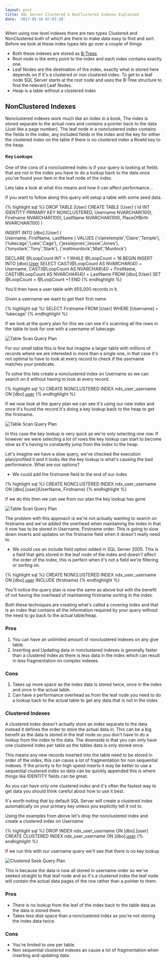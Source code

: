 ```yaml
---
layout: post
title: SQL Server Clustered & NonClustered Indexes Explained
date: '2017-05-16 07:03:38'
---
```

When using row level indexes there are two types Clustered and NonClustered both of which are there to make data easy to find and sort. Before we look at these index types lets go over a couple of things

* Both these indexes are stored as [B-Trees](https://en.wikipedia.org/wiki/B-tree)
* Root node is the entry point to the index and each index contains exactly one.
* Leaf Nodes are the destination of the index, exactly what is stored here depends on if it's a clustered or non clustered index. To get to a leaf node SQL Server starts at the root node and uses the B-Tree structure to find the relevant Leaf Nodes.
* Heap is a table without a clustered index

## NonClustered Indexes ##
Nonclustered indexes work much like an index in a book, The index is stored separate to the actual rows  and contains a pointer back to the data (Just like a page number). The leaf node in a nonclustered index contains the fields in the index, any included fields in the index and the key for either the clustered index on the table if there is no clustered index a RowId key to the heap.

#### Key Lookups ####
One of the cons of a nonclustered index is if your query is looking at fields that are not in the index you have to do a lookup back to the data once you've found your item in the leaf node of the index.

Lets take a look at what this means and how it can affect performance...

If you want to follow along this query will setup a table with some seed data.

{% highlight sql %}
DROP TABLE [User]
CREATE TABLE [User]
(
    Id INT IDENTITY PRIMARY KEY NONCLUSTERED,
    Username NVARCHAR(100),
    Firstname NVARCHAR(100),
    LastName NVARCHAR(100),
    PlaceOfBirth NVARCHAR(100)
)

INSERT INTO [dbo].[User]
    ( 	
    Username,
    FirstName,
    LastName
	)
VALUES
    ('clairetemple','Claire','Temple'),
    ('lukecage','Luke','Cage'),
    ('jessiejones','Jessie','Jones'),
    ('tonystark','Tony','Stark'),
    ('mattmurdock','Matt','Murdock')

DECLARE @LoopCount INT = 1
WHILE @LoopCount < 18
    BEGIN
    INSERT INTO [dbo].[User](Username,FirstName,LastName)
    SELECT 
        CAST(@LoopCount AS NVARCHAR(4)) + Username,
        CAST(@LoopCount AS NVARCHAR(4)) + FirstName,
        CAST(@LoopCount AS NVARCHAR(4)) + LastName 
    FROM [dbo].[User]
    SET @LoopCount = @LoopCount +1
    END
{% endhighlight %}

You'll then have a user table with 655,000 records in it.

Given a username we want to get their first name

{% highlight sql %}
SELECT Firstname FROM [User] WHERE [Username] = 'lukecage'
{% endhighlight %}

If we look at the query plan for this we can see it's scanning all the rows in the table to look for one with a username of lukecage.

![Table Scan Query Plan]({{site.url}}/content/images/2017-indexes-explained/tablescan.JPG)

For our small table this is fine but imagine a larger table with millions of records where we are interested in more than a single one, in that case it's not optimal to have to look at every record to check if the username matches your predicate. 

To solve this lets  create a nonclustered index on Username so we can search on it without having to look at every record.

{% highlight sql %}
CREATE NONCLUSTERED INDEX ndx_user_username ON [dbo].[user](UserName)
{% endhighlight %}

If we now look at the query plan we can see it's using our new index and once it's found the record it's doing a key lookup back to the heap to get the firstname.

![Table Scan Query Plan]({{site.url}}/content/images/2017-indexes-explained/nonclusteredkeylookup.JPG)

In this case the key lookup is very quick as we're only selecting one row. If however we were selecting a lot of rows the key lookup can start to become slow as it's having to constantly jump from the index to the heap. 

Let's imagine we have a slow query, we've checked the execution plan/profiled it and it looks like the key lookup is what's causing the bad performance. What are our options? 

* We could add the firstname field to the end of our index 

{% highlight sql %}
CREATE NONCLUSTERED INDEX ndx_user_username ON [dbo].[user](UserName, Firstname)
{% endhighlight %}

If we do this then we can see from our plan the key lookup has gone

![Table Scan Query Plan]({{site.url}}/content/images/2017-indexes-explained/nonclusterednokeylookup.JPG)

The problem with this approach is we're not actually wanting to search on firstname and we've added the overhead when maintaining the index in that it now has to be stored in Username, Firstname order. This is going to slow down inserts and updates on the firstname field when it doesn't really need to.

*  We could use an include field option added in SQL Server 2005. This is a field that gets stored in the leaf node of the index and doesn't affect the order of the index, this is perfect when it's not a field we're filtering or sorting on.

{% highlight sql %}
CREATE NONCLUSTERED INDEX ndx_user_username ON [dbo].[user](UserName) INCLUDE (firstname)
{% endhighlight %}

You'll notice the query plan is now the same as above but with the benefit of not having the overhead of maintaining firstname sorting in the index.

Both these techniques are creating what's called a covering index and that is an index that contains all the information required by your query without the need to go back to the actual table/heap.

### Pros ###
1. You can have an unlimited amount of nonclustered indexes on any give table.
2. Inserting and Updating data in nonclustered indexes is generally faster than a clustered index as there is less data in the index which can result in less fragmentation on complex indexes.

### Cons ###
1. Takes up more space as the index data is stored twice, once in the index and once in the actual table.
1. Can have  a performance overhead as from the leaf node you need to do a lookup back to the actual table to get any data that is not in the index.

### Clustered Indexes ###

A clustered index doesn't actually store an index separate to the data instead it defines the order to store the actual data in. This can be a big benefit as the data is stored in the leaf node so you don't have to do a lookup from the index to the data. The downside is that you can only have one clustered index per table as the tables data is only stored once. 

This means any new records inserted into the table need to be stored in order of the index, this can cause a lot of fragmentation for non sequential indexes. If the priority is for high speed inserts it may be better to use a sequential clustered index so data can be quickly appended this is where things like IDENTITY fields can be great.

As you can have only one clustered index and it's often the fastest way to get data you should think careful about how to use it best.

It's worth noting that by default SQL Server will create a clustered index automatically on your primary key unless you explicitly tell it not to.

Using the examples from above let's drop the nonclustered index and create a clustered index on Username

{% highlight sql %}
DROP INDEX ndx_user_username ON [dbo].[user]
CREATE CLUSTERED INDEX ndx_user_username ON [dbo].[user](UserName) 
{% endhighlight %}

If we run this with our username query we'll see that there is no key lookup

![Clustered Seek Query Plan]({{site.url}}/content/images/2017-indexes-explained/clusteredseek.JPG)

This is because the data is now all stored in username order so we've seeked straight to that leaf node and as it's a clustered index the leaf node will contain the actual data pages of the row rather than a pointer to them.

### Pros ###
* There is no lookup from the leaf of the index back to the table data as the data is stored there.
* Takes less disk space than a nonclustered index as you're not storing the index data twice.

### Cons ###
* You're limited to one per table.
* Non sequential clustered indexes an cause a lot of fragmentation when inserting and updating data.



